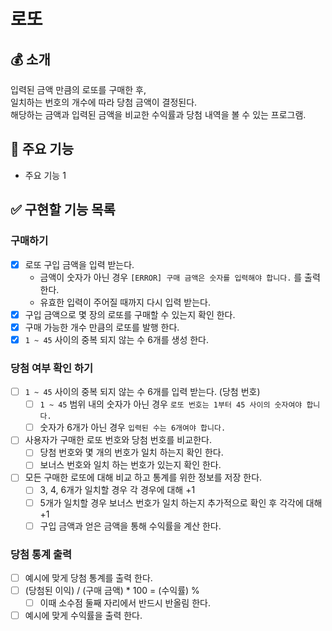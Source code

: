 # 로또

## 💰 소개

입력된 금액 만큼의 로또를 구매한 후,   
일치하는 번호의 개수에 따라 당첨 금액이 결정된다.  
해당하는 금액과 입력된 금액을 비교한 수익률과 당첨 내역을 볼 수 있는 프로그램.

## 📌  주요 기능
- 주요 기능 1


## ✅ 구현할 기능 목록

### 구매하기
- [x] 로또 구입 금액을 입력 받는다.
  - 금액이 숫자가 아닌 경우 `[ERROR] 구매 금액은 숫자를 입력해야 합니다.` 를 출력 한다. 
  - 유효한 입력이 주어질 때까지 다시 입력 받는다. 
- [x] 구입 금액으로 몇 장의 로또를 구매할 수 있는지 확인 한다.
- [x] 구매 가능한 개수 만큼의 로또를 발행 한다.
- [x] `1 ~ 45` 사이의 중복 되지 않는 수 6개를 생성 한다.

### 당첨 여부 확인 하기
  - [ ] `1 ~ 45` 사이의 중복 되지 않는 수 6개를 입력 받는다. (당첨 번호)
    - [ ] `1 ~ 45` 범위 내의 숫자가 아닌 경우 `로또 번호는 1부터 45 사이의 숫자여야 합니다.`
    - [ ] 숫자가 6개가 아닌 경우 `입력된 수는 6개여야 합니다.`
  - [ ] 사용자가 구매한 로또 번호와 당첨 번호를 비교한다.
    - [ ] 당첨 번호와 몇 개의 번호가 일치 하는지 확인 한다.
    - [ ] 보너스 번호와 일치 하는 번호가 있는지 확인 한다.
- [ ] 모든 구매한 로또에 대해 비교 하고 통계를 위한 정보를 저장 한다.
  - [ ] 3, 4, 6개가 일치할 경우 각 경우에 대해 +1
  - [ ] 5개가 일치할 경우 보너스 번호가 일치 하는지 추가적으로 확인 후 각각에 대해 +1
  - [ ] 구입 금액과 얻은 금액을 통해 수익률을 계산 한다.

### 당첨 통계 출력
- [ ] 예시에 맞게 당첨 통계를 출력 한다.
- [ ] (당첨된 이익) / (구매 금액) * 100 = (수익률) %
  - [ ] 이때 소수점 둘째 자리에서 반드시 반올림 한다.
- [ ] 예시에 맞게 수익률을 출력 한다. 